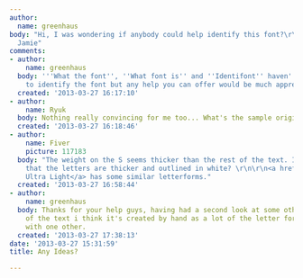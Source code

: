 ```yaml
---
author:
  name: greenhaus
body: "Hi, I was wondering if anybody could help identify this font?\r\n\r\nThanks,
  Jamie"
comments:
- author:
    name: greenhaus
  body: '''What the font'', ''What font is'' and ''Identifont'' haven''t been able
    to identify the font but any help you can offer would be much appreciated.'
  created: '2013-03-27 16:17:10'
- author:
    name: Ryuk
  body: Nothing really convincing for me too... What's the sample origin?
  created: '2013-03-27 16:18:46'
- author:
    name: Fiver
    picture: 117183
  body: "The weight on the S seems thicker than the rest of the text. Is it possible
    that the letters are thicker and outlined in white? \r\n\r\n<a href=\"http://www.myfonts.com/fonts/northernblock/millar/\">Millar
    Ultra Light</a> has some similar letterforms."
  created: '2013-03-27 16:58:44'
- author:
    name: greenhaus
  body: Thanks for your help guys, having had a second look at some other samples
    of the text i think it's created by hand as a lot of the letter forms don't 'fit'
    with one other.
  created: '2013-03-27 17:38:13'
date: '2013-03-27 15:31:59'
title: Any Ideas?

---
```

